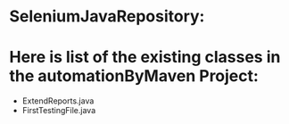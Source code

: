 
# SeleniumJavaRepository:
# Here is list of the existing classes in the automationByMaven Project:
- ExtendReports.java
- FirstTestingFile.java
